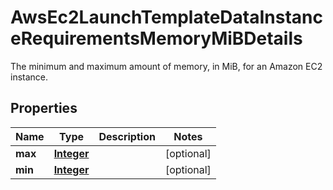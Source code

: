 

# AwsEc2LaunchTemplateDataInstanceRequirementsMemoryMiBDetails

 The minimum and maximum amount of memory, in MiB, for an Amazon EC2 instance. 

## Properties

| Name | Type | Description | Notes |
|------------ | ------------- | ------------- | -------------|
|**max** | [**Integer**](Integer.md) |  |  [optional] |
|**min** | [**Integer**](Integer.md) |  |  [optional] |



